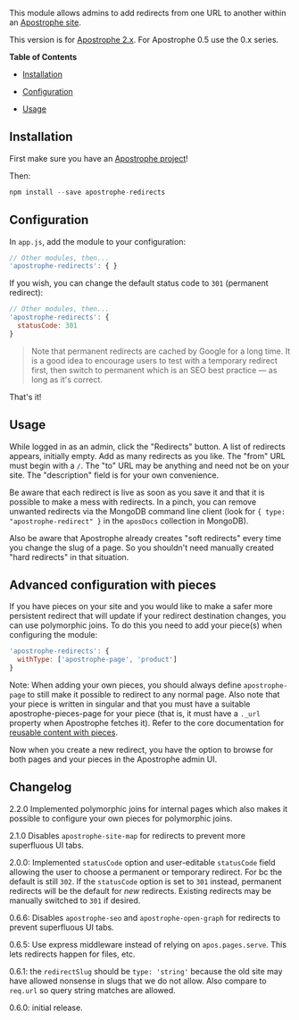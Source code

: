This module allows admins to add redirects from one URL to another within an [Apostrophe site](http://apostrophecms.org/).

This version is for [Apostrophe 2.x](http://apostrophecms.org/). For Apostrophe 0.5 use the 0.x series.

**Table of Contents**

* [Installation](#installation)

* [Configuration](#configuration)

* [Usage](#usage)

## <a id="installation"></a> Installation

First make sure you have an [Apostrophe project](http://apostrophecms.org/)!

Then:

```javascript
npm install --save apostrophe-redirects
```

## <a id="installation"></a> Configuration

In `app.js`, add the module to your configuration:

```javascript
// Other modules, then...
'apostrophe-redirects': { }
```

If you wish, you can change the default status code to `301` (permanent redirect):

```javascript
// Other modules, then...
'apostrophe-redirects': {
  statusCode: 301
}
```

> Note that permanent redirects are cached by Google for a long time. It is a good idea to encourage users to test with a temporary redirect first, then switch to permanent which is an SEO best practice — as long as it's correct.

That's it!

## <a id="usage"></a> Usage

While logged in as an admin, click the "Redirects" button. A list of redirects appears, initially empty. Add as many redirects as you like. The "from" URL must begin with a `/`. The "to" URL may be anything and need not be on your site. The "description" field is for your own convenience.

Be aware that each redirect is live as soon as you save it and that it is possible to make a mess with redirects. In a pinch, you can remove unwanted redirects via the MongoDB command line client (look for `{ type: "apostrophe-redirect" }` in the `aposDocs` collection in MongoDB).

Also be aware that Apostrophe already creates "soft redirects" every time you change the slug of a page. So you shouldn't need manually created "hard redirects" in that situation.

## Advanced configuration with pieces

If you have pieces on your site and you would like to make a safer more persistent redirect that will update if your redirect destination changes, you can use polymorphic joins. To do this you need to add your piece(s) when configuring the module:

```javascript
'apostrophe-redirects': {
  withType: ['apostrophe-page', 'product']
}
```

Note: When adding your own pieces, you should always define `apostrophe-page` to still make it possible to redirect to any normal page. Also note that your piece is written in singular and that you must have a suitable apostrophe-pieces-page for your piece (that is, it must have a `._url` property when Apostrophe fetches it). Refer to the core documentation for [reusable content with pieces](https://apostrophecms.org/docs/tutorials/getting-started/reusable-content-with-pieces.html#displaying-a-directory-of-people-on-a-page-with-code-apostrophe-pieces-pages-code).

Now when you create a new redirect, you have the option to browse for both pages and your pieces in the Apostrophe admin UI.

## Changelog

2.2.0 Implemented polymorphic joins for internal pages which also makes it possible to configure your own pieces for polymorphic joins.

2.1.0 Disables `apostrophe-site-map` for redirects to prevent more superfluous UI tabs.

2.0.0: Implemented `statusCode` option and user-editable `statusCode` field allowing the user to choose a permanent or temporary redirect. For bc the default is still `302`. If the `statusCode` option is set to `301` instead, permanent redirects will be the default for *new* redirects. Existing redirects may be manually switched to `301` if desired.

0.6.6: Disables `apostrophe-seo` and `apostrophe-open-graph` for redirects to prevent superfluous UI tabs.

0.6.5: Use express middleware instead of relying on `apos.pages.serve`. This lets redirects happen for files, etc.

0.6.1: the `redirectSlug` should be `type: 'string'` because the old site may have allowed nonsense in slugs that we do not allow. Also compare to `req.url` so query string matches are allowed.

0.6.0: initial release.
